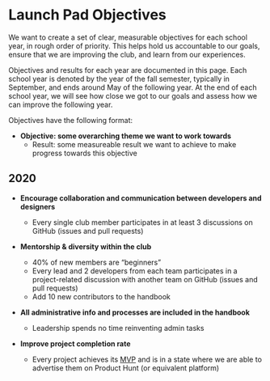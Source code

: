 # Launch Pad Objectives

We want to create a set of clear, measurable objectives for each school year, in rough order of priority. This helps hold us accountable to our goals, ensure that we are improving the club, and learn from our experiences.

Objectives and results for each year are documented in this page. Each school year is denoted by the year of the fall semester, typically in September, and ends around May of the following year. At the end of each school year, we will see how close we got to our goals and assess how we can improve the following year.

Objectives have the following format:

- **Objective: some overarching theme we want to work towards**
  - Result: some measureable result we want to achieve to make progress towards this objective

## 2020

- **Encourage collaboration and communication between developers and designers**
  - Every single club member participates in at least 3 discussions on GitHub (issues and pull requests)

- **Mentorship & diversity within the club**
  - 40% of new members are “beginners”
  - Every lead and 2 developers from each team participates in a project-related discussion with another team on GitHub (issues and pull requests)
  - Add 10 new contributors to the handbook

- **All administrative info and processes are included in the handbook**
  - Leadership spends no time reinventing admin tasks

- **Improve project completion rate**
  - Every project achieves its [MVP](/handbook/project-management/scope.md#core-feature-and-the-mvp) and is in a state where we are able to advertise them on Product Hunt (or equivalent platform)

